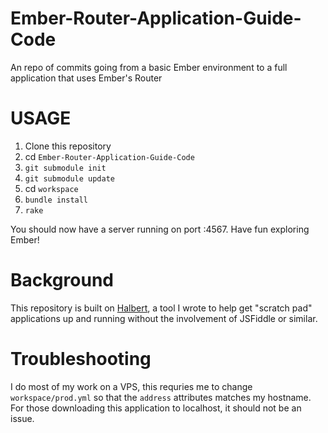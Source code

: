 Ember-Router-Application-Guide-Code
===================================

An repo of commits going from a basic Ember environment to a full application that uses Ember's Router

# USAGE

1.  Clone this repository
1.  cd `Ember-Router-Application-Guide-Code`
1.  `git submodule init` 
1.  `git submodule update` 
1.  cd `workspace`
1.  `bundle install`
1.  `rake`

You should now have a server running on port :4567.  Have fun exploring Ember!

# Background

This repository is built on [Halbert](https://github.com/sgharms/Halbert), a
tool I wrote to help get "scratch pad" applications up and running without the
involvement of JSFiddle or similar.

# Troubleshooting

I do most of my work on a VPS, this requries me to change `workspace/prod.yml`
so that the `address` attributes matches my hostname.  For those downloading
this application to localhost, it should not be an issue.


